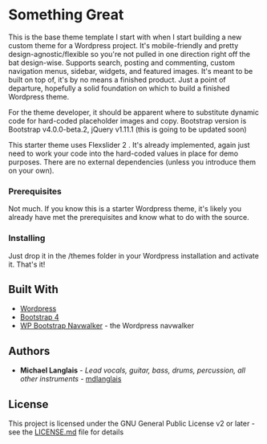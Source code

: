 # Something Great

This is the base theme template I start with when I start building a new custom theme for a Wordpress project. It's mobile-friendly and pretty design-agnostic/flexible so you're not pulled in one direction right off the bat design-wise. Supports search, posting and commenting, custom navigation menus, sidebar, widgets, and featured images. It's meant to be built on top of, it's by no means a finished product. Just a point of departure, hopefully a solid foundation on which to build a finished Wordpress theme. 

For the theme developer, it should be apparent where to substitute dynamic code for hard-coded placeholder images and copy. Bootstrap version is Bootstrap v4.0.0-beta.2, jQuery v1.11.1 (this is going to be updated soon)

This starter theme uses Flexslider 2 . It's already implemented, again just need to work your code into the hard-coded values in place for demo purposes. There are no external dependencies (unless you introduce them on your own).

### Prerequisites

Not much. If you know this is a starter Wordpress theme, it's likely you already have met the prerequisites and know what to do with the source.

### Installing

Just drop it in the /themes folder in your Wordpress installation and activate it. That's it! 

## Built With

* [Wordpress](https://wordpress.org/)
* [Bootstrap 4](https://getbootstrap.com/)
* [WP Bootstrap Navwalker](https://github.com/vpratfr/wp-bootstrap-navwalker) - the Wordpress navwalker

## Authors

* **Michael Langlais** - *Lead vocals, guitar, bass, drums, percussion, all other instruments* - [mdlanglais](https://github.com/mdlanglais)

## License

This project is licensed under the GNU General Public License v2 or later - see the [LICENSE.md](LICENSE.md) file for details
